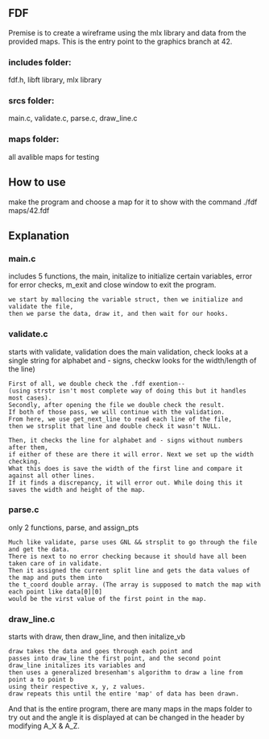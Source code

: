 FDF
----
Premise is to create a wireframe using the mlx library and data from the provided maps. This is the entry point to the graphics branch at 42.

### includes folder:
fdf.h, libft library, mlx library
### srcs folder:
main.c, validate.c, parse.c, draw_line.c
### maps folder:
all avalible maps for testing

## How to use
make the program and choose a map for it to show with the command ./fdf maps/42.fdf

## Explanation
### main.c
includes 5 functions, the main, initalize to initialize certain variables, error for error checks, m_exit and close window to exit the program.
```
we start by mallocing the variable struct, then we initialize and validate the file,
then we parse the data, draw it, and then wait for our hooks.
```
### validate.c
starts with validate, validation does the main validation, check looks at a single string for alphabet and  - signs, checkw looks for the width/length of the line)
```
First of all, we double check the .fdf exention--
(using strstr isn't most complete way of doing this but it handles most cases).
Secondly, after opening the file we double check the result.
If both of those pass, we will continue with the validation.
From here, we use get_next_line to read each line of the file,
then we strsplit that line and double check it wasn't NULL.

Then, it checks the line for alphabet and - signs without numbers after them,
if either of these are there it will error. Next we set up the width checking.
What this does is save the width of the first line and compare it against all other lines.
If it finds a discrepancy, it will error out. While doing this it saves the width and height of the map.
```
### parse.c
only 2 functions, parse, and assign_pts
```
Much like validate, parse uses GNL && strsplit to go through the file and get the data.
There is next to no error checking because it should have all been taken care of in validate.
Then it assigned the current split line and gets the data values of the map and puts them into
the t_coord double array. (The array is supposed to match the map with each point like data[0][0]
would be the virst value of the first point in the map.
```
### draw_line.c 
starts with draw, then draw_line, and then initalize_vb
```
draw takes the data and goes through each point and
passes into draw_line the first point, and the second point
draw_line initalizes its variables and
then uses a generalized bresenham's algorithm to draw a line from point a to point b
using their respective x, y, z values.
draw repeats this until the entire 'map' of data has been drawn.
```

And that is the entire program, there are many maps in the maps folder to try out and the angle it is displayed at can be changed in the header by modifying A_X & A_Z.
